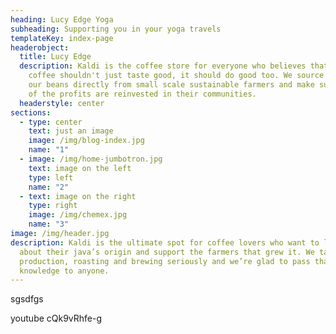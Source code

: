 ```yaml
---
heading: Lucy Edge Yoga
subheading: Supporting you in your yoga travels
templateKey: index-page
headerobject:
  title: Lucy Edge
  description: Kaldi is the coffee store for everyone who believes that great
    coffee shouldn't just taste good, it should do good too. We source all of
    our beans directly from small scale sustainable farmers and make sure part
    of the profits are reinvested in their communities.
  headerstyle: center
sections:
  - type: center
    text: just an image
    image: /img/blog-index.jpg
    name: "1"
  - image: /img/home-jumbotron.jpg
    text: image on the left
    type: left
    name: "2"
  - text: image on the right
    type: right
    image: /img/chemex.jpg
    name: "3"
image: /img/header.jpg
description: Kaldi is the ultimate spot for coffee lovers who want to learn
  about their java’s origin and support the farmers that grew it. We take coffee
  production, roasting and brewing seriously and we’re glad to pass that
  knowledge to anyone.
---
```

sgsdfgs

youtube cQk9vRhfe-g